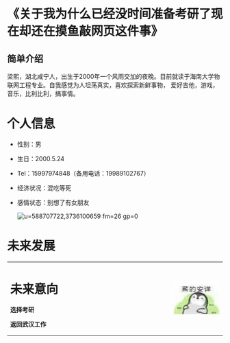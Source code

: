 # 《关于我为什么已经没时间准备考研了现在却还在摸鱼敲网页这件事》

## 简单介绍
梁熙，湖北咸宁人，出生于2000年一个风雨交加的夜晚。目前就读于海南大学物联网工程专业。自我感觉为人坦荡真实，喜欢探索新鲜事物，
爱好吉他，游戏，音乐，比利比利，搞事情。

# 个人信息
- 性别：男
- 生日：2000.5.24
- Tel：15997974848（备用电话：19989102767）
- 经济状况：混吃等死
- 感情状态：别想了有女朋友

  ![u=588707722,3736100659 fm=26 gp=0](https://user-images.githubusercontent.com/81002672/111862129-30adf400-898e-11eb-8cf2-b76e29154cc9.png)

# 未来发展

<table border="0">
  <tr>
    <td width="75%">
      <h1>未来意向</h1>
      <p><b>选择考研</b></p>
      <p><b>返回武汉工作</b></p>
    </td>
    <td width="25%">
      <img src="/IMG_1175(20210312-112821).JPG" width="100%">      
    </td>
  </tr>
</table>
